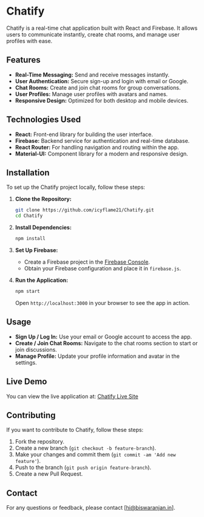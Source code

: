 # Chatify

Chatify is a real-time chat application built with React and Firebase. It allows users to communicate instantly, create chat rooms, and manage user profiles with ease.

## Features

- **Real-Time Messaging:** Send and receive messages instantly.
- **User Authentication:** Secure sign-up and login with email or Google.
- **Chat Rooms:** Create and join chat rooms for group conversations.
- **User Profiles:** Manage user profiles with avatars and names.
- **Responsive Design:** Optimized for both desktop and mobile devices.

## Technologies Used

- **React:** Front-end library for building the user interface.
- **Firebase:** Backend service for authentication and real-time database.
- **React Router:** For handling navigation and routing within the app.
- **Material-UI:** Component library for a modern and responsive design.

## Installation

To set up the Chatify project locally, follow these steps:

1. **Clone the Repository:**

    ```bash
    git clone https://github.com/icyflame21/Chatify.git
    cd Chatify
    ```

2. **Install Dependencies:**

    ```bash
    npm install
    ```

3. **Set Up Firebase:**
   - Create a Firebase project in the [Firebase Console](https://console.firebase.google.com/).
   - Obtain your Firebase configuration and place it in `firebase.js`.

4. **Run the Application:**

    ```bash
    npm start
    ```

   Open `http://localhost:3000` in your browser to see the app in action.

## Usage

- **Sign Up / Log In:** Use your email or Google account to access the app.
- **Create / Join Chat Rooms:** Navigate to the chat rooms section to start or join discussions.
- **Manage Profile:** Update your profile information and avatar in the settings.

## Live Demo

You can view the live application at: [Chatify Live Site](https://chatify-899.web.app/)

## Contributing

If you want to contribute to Chatify, follow these steps:

1. Fork the repository.
2. Create a new branch (`git checkout -b feature-branch`).
3. Make your changes and commit them (`git commit -am 'Add new feature'`).
4. Push to the branch (`git push origin feature-branch`).
5. Create a new Pull Request.


## Contact

For any questions or feedback, please contact [hi@biswaranjan.in].
